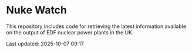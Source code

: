 # Nuke Watch

This repository includes code for retrieving the latest information available on the output of EDF nuclear power plants in the UK.

Last updated: 2025-10-07 09:17